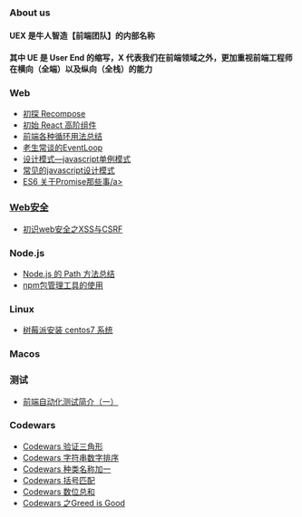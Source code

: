 ### About us

#### UEX 是牛人智造【前端团队】的内部名称

#### 其中 UE 是 User End 的缩写，X 代表我们在前端领域之外，更加重视前端工程师在横向（全端）以及纵向（全栈）的能力

### Web
- <a href="//github.com/NeuronGenius/UEX.Blog/issues/5">初探 Recompose</a>
- <a href="//github.com/NeuronGenius/UEX.Blog/issues/7">初始 React 高阶组件</a>
- <a href="//github.com/NeuronGenius/UEX.Blog/issues/16">前端各种循环用法总结</a>
- <a href="//github.com/NeuronGenius/UEX.Blog/issues/18">老生常谈的EventLoop</a>
- <a href="//github.com/NeuronGenius/UEX.Blog/issues/19">设计模式—javascript单例模式</a>
- <a href="//github.com/NeuronGenius/UEX.Blog/issues/20">常见的javascript设计模式</a>
- <a href="//github.com/NeuronGenius/UEX.Blog/issues/22">ES6 关于Promise那些事/a>

### Web安全
- <a href="//github.com/NeuronGenius/UEX.Blog/issues/4">初识web安全之XSS与CSRF</a>

### Node.js
- <a href="//github.com/NeuronGenius/UEX.Blog/issues/1">Node.js 的 Path 方法总结</a>
- <a href="//github.com/NeuronGenius/UEX.Blog/issues/12">npm包管理工具的使用</a>

### Linux

- <a href="//github.com/NeuronGenius/UEX.Blog/issues/3">树莓派安装 centos7 系统</a>

### Macos

### 测试
- <a href="//github.com/NeuronGenius/UEX.Blog/issues/13">前端自动化测试简介（一）</a>

### Codewars
- <a href="//github.com/NeuronGenius/client/issues/2">Codewars 验证三角形</a>
- <a href="//github.com/NeuronGenius/client/issues/6">Codewars 字符串数字排序</a>
- <a href="//github.com/NeuronGenius/client/issues/10">Codewars 种类名称加一 </a>
- <a href="//github.com/NeuronGenius/client/issues/8">Codewars 括号匹配 </a> 
- <a href="//github.com/NeuronGenius/UEX.Blog/issues/17">Codewars 数位总和 </a> 
- <a href="//github.com/NeuronGenius/UEX.Blog/issues/21">Codewars 之Greed is Good</a> 
